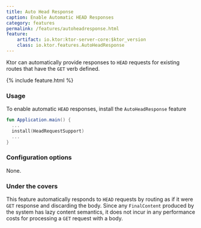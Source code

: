 ```yaml
---
title: Auto Head Response
caption: Enable Automatic HEAD Responses
category: features
permalink: /features/autoheadresponse.html
feature:
    artifact: io.ktor:ktor-server-core:$ktor_version
    class: io.ktor.features.AutoHeadResponse
---
```


Ktor can automatically provide responses to `HEAD` requests for existing routes that have the `GET` verb defined. 

{% include feature.html %}

### Usage

To enable automatic `HEAD` responses, install the `AutoHeadResponse` feature


```kotlin
fun Application.main() {
  ...
  install(HeadRequestSupport) 
  ...
}
```

### Configuration options

None.

### Under the covers

This feature automatically responds to `HEAD` requests by routing as if it were `GET` response and discarding 
the body. Since any `FinalContent` produced by the system has lazy content semantics, it does not incur in any performance
costs for processing a `GET` request with a body. 
